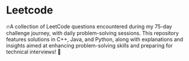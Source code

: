 # Leetcode
🔥A collection of LeetCode questions encountered during my 75-day challenge journey, with daily problem-solving sessions. This repository features solutions in C++, Java, and Python, along with explanations and insights aimed at enhancing problem-solving skills and preparing for technical interviews! 🚀
